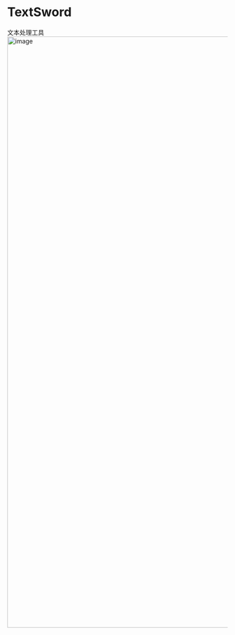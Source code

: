 # TextSword
文本处理工具
<img width="2305" height="1354" alt="image" src="https://github.com/user-attachments/assets/f91d2a39-c563-4141-99d4-4280025f3033" />
